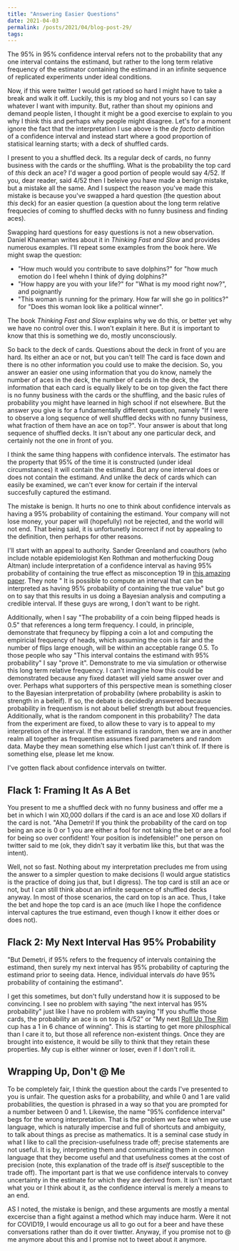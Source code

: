 ```yaml
---
title: "Answering Easier Questions"
date: 2021-04-03
permalink: /posts/2021/04/blog-post-29/
tags:
---
```



The 95% in 95% confidence interval refers not to the probability that any one interval contains the estimand, but rather to the long term relative frequency of the estimator containing the estimand in an infinite sequence of replicated experiments under ideal conditions.

Now, if this were twitter I would get ratioed so hard I might have to take a break and walk it off.  Luckily, this is my blog and not yours so I can say whatever I want with impunity. But, rather than shout my opinions and demand people listen, I thought it might be a good exercise to explain to you why I think this and perhaps why people might disagree.  Let's for a moment ignore the fact that the interpretation I use above is the *de facto* definition of a confidence interval and instead start where a good proportion of statisical learning starts; with a deck of shuffled cards.

I present to you a shuffled deck.  Its a regular deck of cards, no funny business with the cards or the shuffling.  What is the probability the top card of *this* deck an ace?  I'd wager a good portion of people would say 4/52.  If you, dear reader, said 4/52 then I beleive you have made a benign mistake, but a mistake all the same. And I suspect the reason you've made this mistake is because you've swapped a hard question (the question about *this* deck) for an easier question (a question about the long term relative frequecies of coming to shuffled decks with no funny business and finding aces).

Swapping hard questions for easy questions is not a new observation.  Daniel Khaneman writes about it in *Thinking Fast and Slow* and provides numerous examples.  I'll repeat some examples from the book here. We might swap the question:

* "How much would you contribute to save dolphins?" for "how much emotion do I feel whehn I think of dying dolphins?"
* "How happy are you with your life?" for "What is my mood right now?", and poignantly 
* "This woman is running for the primary.  How far will she go in politics?" for "Does this woman look like a political winner".  

The book *Thinking Fast and Slow* explains why we do this, or better yet why we have no control over this.  I won't explain it here.  But it is important to know that this is something we do, mostly unconsciously.  

So back to the deck of cards.  Questions about the deck in front of you are hard.  Its either an ace or not, but you can't tell!  The card is face down and there is no other information you could use to make the decision.  So, you answer an easier one using information that you do know, namely the number of aces in the deck, the number of cards in the deck, the information that each card is equally likely to be on top given the fact there is no funny business with the cards or the shuffling, and the basic rules of probability you might have learned in high school if not elsewhere.  But the answer you give is for a fundamentally different question, namely "If I were to observe a long sequence of well shuffled decks with no funny business, what fraction of them have an ace on top?". Your answer is about that long sequence of shuffled decks.  It isn't about any one particular deck, and certainly not the one in front of you.

I think the same thing happens with confidence intervals.  The estimator has the property that 95% of the time it is constructed (under ideal circumstances) it will contain the estimand.  But any one interval does or does not contain the estimand.  And unlike the deck of cards which can easily be examined, we can't ever know for certain if the interval succesfully captured the estimand.  

The mistake is benign.  It hurts no one to think about confidence intervals as having a 95% probability of containing the estimand.  Your company will not lose money, your paper will (hopefully) not be rejected, and the world will not end.  That being said, it is unfortunetly incorrect if not by appealing to the definition, then perhaps for other reasons.

I'll start with an appeal to authority.  Sander Greenland and coauthors (who include notable epidemiologist Ken Rothman and motherfucking Doug Altman) include interpretation of a confidence interval as having 95% probability of containing the true effect as misconception 19 in [this amazing paper](https://link.springer.com/content/pdf/10.1007/s10654-016-0149-3.pdf).  They note " It is possible to compute an interval that can be interpreted as having 95% probability of containing the true value" but go on to say that this results in us doing a Bayesian analysis and computing a credible interval.  If these guys are wrong, I don't want to be right.

Additionally, when I say "The probability of a coin being flipped heads is 0.5" that references a long term frequency.  I could, in principle, demonstrate that frequnecy by flipping a coin a lot and computing the empiricial frequency of heads, which assuming the coin is fair and the number of flips large enough, will be within an acceptable range 0.5.  To those people who say "This interval contains the estimand with 95% probability" I say "prove it".  Demonstrate to me via simulation or otherwise this long term relative frequency.  I can't imagine how this could be demonstrated because any fixed dataset will yield same answer over and over.  Perhaps what supporters of this perspective mean is something closer to the Bayesian interpretation of probability (where probability is askin to strength in a beleif).  If so, the debate is decidedly answered because probability in frequentism is not about belief strength but about frequencies.  Additionally, what is the random component in this probability?  The data from the experiment are fixed, to allow these to vary is to appeal to my interpretion of the interval.  If the estimand is random, then we are in another realm all together as frequentism assumes fixed parameters and random data.  Maybe they mean something else which I just can't think of. If there is something else, please let me know.

I've gotten flack about confidence intervals on twitter.

## Flack 1: Framing It As A Bet

You present to me a shuffled deck with no funny business and offer me a bet in which I win X0,000 dollars if the card is an ace and lose X0 dollars if the card is not.  "Aha Demetri!  If you think the probability of the card on top being an ace is 0 or 1 you are either a fool for not taking the bet or are a fool for being so over confident!  Your position is indefensible!" one person on twitter said to me (ok, they didn't say it verbatim like this, but that was the intent).

Well, not so fast.  Nothing about my interpretation precludes me from using the answer to a simpler question to make decisions (I would argue statistics is the practice of doing jus that, but I digress).  The top card is still an ace or not, but I can still think about an infinite sequence of shuffled decks anyway.  In most of those scenarios, the card on top is an ace.  Thus, I take the bet and hope the top card is an ace (much like I hope the confidence interval captures the true estimand, even though I know it either does or does not).

## Flack 2:  My Next Interval Has 95% Probability

"But Demetri, if 95% refers to the frequency of intervals containing the estimand, then surely my next interval has 95% probability of capturing the estimand prior to seeing data. Hence, individual intervals *do* have 95% probability of containing the estimand".  

I get this sometimes, but don't fully understand how it is supposed to be convincing. I see no problem with saying "the next interval has 95% probability" just like I have no problem with saying "If you shuffle those cards, the probability an ace is on top is 4/52" or "My next [Roll Up The Rim](https://en.wikipedia.org/wiki/Tim_Hortons#Roll_Up_the_Rim_to_Win_campaign) cup has a 1 in 6 chance of winning".  This is starting to get more philosphical than I care it to, but those all reference non-existent things.  Once they are brought into existence, it would be silly to think that they retain these properties. My cup is either winner or loser, even if I don't roll it.

## Wrapping Up, Don't @ Me

To be completely fair, I think the question about the cards I've presented to you is unfair.  The question asks for a probability, and while 0 and 1 are valid probabilities, the question is phrased in a way so that you are prompted for a number between 0 and 1. Likewise, the name "95% confidence interval" begs for the wrong interpretation.  That is the problem we face when we use language, which is naturally impercise and full of shortcuts and ambiguity, to talk about things as precise as mathematics.  It is a seminal case study in what I like to call the precision-usefulness trade off; precise statements are not useful.  It is by, interpreting them and communicating them in common language that they become useful and that usefulness comes at the cost of precision (note, this explanation of the trade off is *itself* susceptible to the trade off).  The important part is that we use confidence intervals to convey uncertainty in the estimate for which they are derived from.  It isn't important what you or I think about it, as the confidence interval is merely a means to an end.

AS I noted, the mistake is benign, and these arguments are mostly a mental excercise than a fight against a method which may induce harm.  Were it not for COVID19, I would encourage us all to go out for a beer and have these conversations rather than do it over tiwtter.  Anyway, if you promise not to @ me anymore about this and I promise not to tweet about it anymore.
